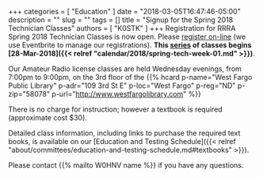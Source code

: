 +++
categories = [ "Education" ]
date = "2018-03-05T16:47:46-05:00"
description = ""
slug = ""
tags = []
title = "Signup for the Spring 2018 Technician Classes"
authors = [ "K0STK" ]
+++
Registration for RRRA Spring 2018 Technician Classes is now open. Please
[register on-line](https://www.eventbrite.com/e/technician-license-class-tickets-43414216089)
(we use Eventbrite to manage our registrations). **This
[series](/dates/spring-2018-technician)
of classes begins
[28-Mar-2018]({{< relref "calendar/2018/spring-tech-week-01.md" >}})**.
<!--more-->

Our Amateur Radio license classes are
held Wednesday evenings, from 7:00pm to 9:00pm, on the 3rd floor of the 
{{% hcard p-name="West Fargo Public Library" p-adr="109 3rd St E" p-loc="West Fargo" p-reg="ND" p-zip="58078" p-url="http://www.westfargolibrary.com" %}}

There is no charge for instruction; however a textbook is required
(approximate cost $30).

Detailed class information, including links to purchase the required
text books, is available on our
[Education and Testing Schedule]({{< relref "about/committees/education-and-testing-schedule.md#textbooks" >}}).

Please contact {{% mailto W0HNV name %}} if you have any questions.
